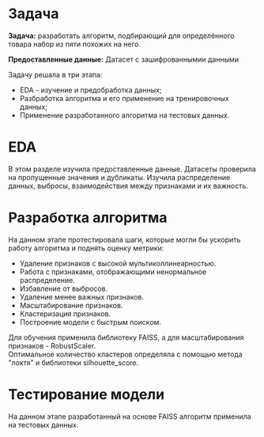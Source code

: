 # Задача
**Задача:** разработать алгоритм, подбирающий для определённого товара набор из пяти похожих на него. 

**Предоставленные данные:**
Датасет с зашифрованнымии данными

Задачу решала в три этапа: 
* EDA - изучение и предобработка данных;
* Разбработка алгоритма и его применение на тренировочных данных;
* Применение разработанного алгоритма на тестовых данных.
  
# EDA
В этом разделе изучила предоставленные данные. Датасеты проверила на пропущенные значения и дубликаты. Изучила распределение данных, выбросы, взаимодействия между признаками и их важность.

# Разработка алгоритма
На данном этапе протестировала шаги, которые могли бы ускорить работу алгоритма и поднять оценку метрики:
* Удаление признаков с высокой мультиколлинеарностью.
* Работа с признаками, отображающими ненормальное распределение.
* Избавление от выбросов.
* Удаление менее важных признаков.
* Масштабирование признаков.
* Кластеризация признаков.
* Построение модели с быстрым поиском.

Для обучения применила библиотеку FAISS, а для масштабирования признаков - RobustScaler.  
Оптимальное количество кластеров определяла с помощью метода "локтя" и библиотеки silhouette_score. 

# Тестирование модели
На данном этапе разработанный на основе FAISS алгоритм применила на тестовых данных. 
